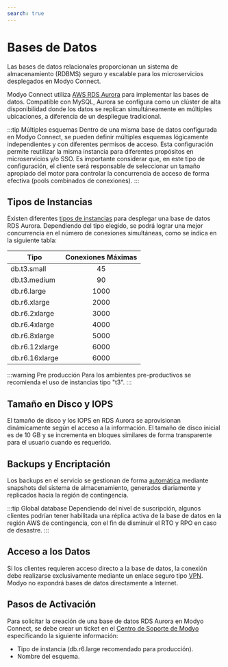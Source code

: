 ```yaml
---
search: true
---
```


# Bases de Datos

Las bases de datos relacionales proporcionan un sistema de almacenamiento (RDBMS) seguro y escalable para los microservicios desplegados en Modyo Connect.

Modyo Connect utiliza [AWS RDS Aurora](https://aws.amazon.com/rds/aurora) para implementar las bases de datos. Compatible con MySQL, Aurora se configura como un clúster de alta disponibilidad donde los datos se replican simultáneamente en múltiples ubicaciones, a diferencia de un despliegue tradicional. 

:::tip Múltiples esquemas
Dentro de una misma base de datos configurada en Modyo Connect, se pueden definir múltiples esquemas lógicamente independientes y con diferentes permisos de acceso. Esta configuración permite reutilizar la misma instancia para diferentes propósitos en microservicios y/o SSO. Es importante considerar que, en este tipo de configuración, el cliente será responsable de seleccionar un tamaño apropiado del motor para controlar la concurrencia de acceso de forma efectiva (pools combinados de conexiones).
:::

## Tipos de Instancias

Existen diferentes [tipos de instancias](https://docs.aws.amazon.com/AmazonRDS/latest/AuroraUserGuide/AuroraMySQL.Managing.Performance.html) para desplegar una base de datos RDS Aurora. Dependiendo del tipo elegido, se podrá lograr una mejor concurrencia en el número de conexiones simultáneas, como se indica en la siguiente tabla:

| Tipo        |   Conexiones Máximas      |
| ------------- |:-----:|
|db.t3.small|45|
|db.t3.medium|90|
|db.r6.large|1000|
|db.r6.xlarge|2000|
|db.r6.2xlarge|3000|
|db.r6.4xlarge|4000|
|db.r6.8xlarge|5000|
|db.r6.12xlarge|6000|
|db.r6.16xlarge|6000|

:::warning Pre producción
Para los ambientes pre-productivos se recomienda el uso de instancias tipo "t3".
:::

## Tamaño en Disco y IOPS

El tamaño de disco y los IOPS en RDS Aurora se aprovisionan dinámicamente según el acceso a la información. El tamaño de disco inicial es de 10 GB y se incrementa en bloques similares de forma transparente para el usuario cuando es requerido.

## Backups y Encriptación

Los backups en el servicio se gestionan de forma [automática](https://docs.aws.amazon.com/AmazonRDS/latest/AuroraUserGuide/Aurora.Managing.Backups.html) mediante snapshots del sistema de almacenamiento, generados diariamente y replicados hacia la región de contingencia.

:::tip Global database
Dependiendo del nivel de suscripción, algunos clientes podrían tener habilitada una réplica activa de la base de datos en la región AWS de contingencia, con el fin de disminuir el RTO y RPO en caso de desastre.
:::

## Acceso a los Datos
Si los clientes requieren acceso directo a la base de datos, la conexión debe realizarse exclusivamente mediante un enlace seguro tipo [VPN](virtual-private-network.html). Modyo no expondrá bases de datos directamente a Internet.

## Pasos de Activación
Para solicitar la creación de una base de datos RDS Aurora en Modyo Connect, se debe crear un ticket en el [Centro de Soporte de Modyo](https://support.modyo.com) especificando la siguiente información:
- Tipo de instancia (db.r6.large recomendado para producción).
- Nombre del esquema.